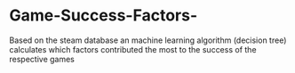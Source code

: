 # Game-Success-Factors-
Based on the steam database an machine learning algorithm (decision tree) calculates which factors contributed the most to the success of the respective games
